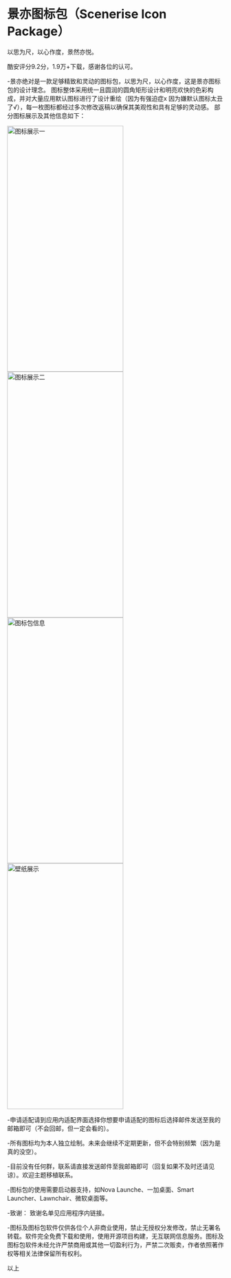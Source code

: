 # 景亦图标包（Scenerise Icon Package）
以思为尺，以心作度，景然亦悦。

酷安评分9.2分，1.9万+下载，感谢各位的认可。

-景亦绝对是一款足够精致和灵动的图标包，以思为尺，以心作度，这是景亦图标包的设计理念。 图标整体采用统一且圆润的圆角矩形设计和明亮欢快的色彩构成，并对大量应用默认图标进行了设计重绘（因为有强迫症x 因为嫌默认图标太丑了√），每一枚图标都经过多次修改返稿以确保其美观性和具有足够的灵动感。 部分图标展示及其他信息如下：

<img src="https://github.com/Yinyuwiey/Scenerise/assets/61231270/44e83ae3-92d5-4b24-b661-dd4b0223ef79" width="270" height="570" alt="图标展示一"/><br/><img src="https://github.com/Yinyuwiey/Scenerise/assets/61231270/700c7625-03e3-4e83-8581-26fcde54f503" width="270" height="570" alt="图标展示二"/><br/>
<img src="https://github.com/Yinyuwiey/Scenerise/assets/61231270/06c204aa-94df-48a7-88bf-6281c6d572e9" width="270" height="570" alt="图标包信息"/><br/><img src="https://github.com/Yinyuwiey/Scenerise/assets/61231270/5d3f1305-0e94-4aa1-882d-820d72d0304a" width="270" height="570" alt="壁纸展示"/><br/>

-申请适配请到应用内适配界面选择你想要申请适配的图标后选择邮件发送至我的邮箱即可（不会回邮，但一定会看的）。 

-所有图标均为本人独立绘制。未来会继续不定期更新，但不会特别频繁（因为是真的没空）。 

-目前没有任何群，联系请直接发送邮件至我邮箱即可（回复如果不及时还请见谅）。欢迎主题移植联系。 

-图标包的使用需要启动器支持，如Nova Launche、一加桌面、Smart Launcher、Lawnchair、微软桌面等。 

-致谢： 致谢名单见应用程序内链接。 

-图标及图标包软件仅供各位个人非商业使用，禁止无授权分发修改，禁止无署名转载。软件完全免费下载和使用，使用开源项目构建，无互联网信息服务。图标及图标包软件未经允许严禁商用或其他一切盈利行为，严禁二次贩卖，作者依照著作权等相关法律保留所有权利。

以上
